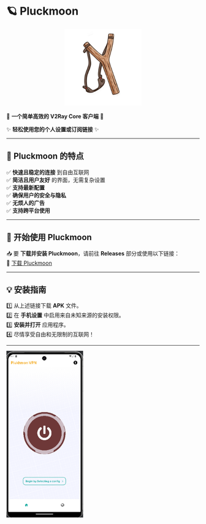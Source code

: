 
# 🪐 **Pluckmoon**

<div align="center">
  <a href="#">  
    <img src="assets/images/logo.png" width="200" height="200">  
  </a>  
</div>

🚀 **一个简单高效的 V2Ray Core 客户端** 🚀

✨ **轻松使用您的个人设置或订阅链接** ✨

---

## 🌟 **Pluckmoon 的特点**  
✅ **快速且稳定的连接** 到自由互联网  
✅ **简洁且用户友好** 的界面，无需复杂设置  
✅ **支持最新配置**  
✅ **确保用户的安全与隐私**  
✅ **无烦人的广告**  
✅ **支持跨平台使用**  

---

## 🎯 **开始使用 Pluckmoon**

📥 要 **下载并安装 Pluckmoon**，请前往 **Releases** 部分或使用以下链接：  
🔗 [下载 Pluckmoon](https://github.com/plukhmon/Plukhmon/releases/latest)

---

## 💡 **安装指南**

1️⃣ 从上述链接下载 **APK** 文件。  
2️⃣ 在 **手机设置** 中启用来自未知来源的安装权限。  
3️⃣ **安装并打开** 应用程序。  
4️⃣ 尽情享受自由和无限制的互联网！  
 
--- 
<img src="screenshuts/Screenshot 2025-02-26.png" width="200" >  